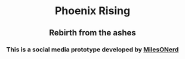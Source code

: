 <h1 align="center">
  Phoenix Rising
</h1>

<h2 align="center">
  Rebirth from the ashes
</h2>

<h3 align="center">
  This is a social media prototype developed by <a href="https://github.com/MilesONerd">MilesONerd</a>
</h3>
